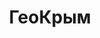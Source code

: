 --- 
title: "ГеоКрым" 
site: "www.geocrimea.com" 
town: "Севастополь" 
tel: ["0692 94-71-29, +38 050 217-19-34, +38 068 787-98-08, +7 978 749-34-00"] 
address: "Россия, АР Крым, г. Севастополь, Б.Камышовая, ул. Борисова 1/10" 
mail: "geocrimea@mail.ru" 
--- 